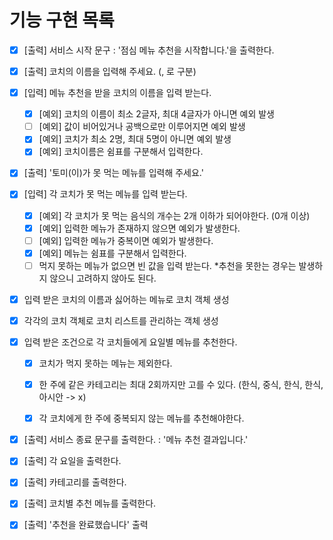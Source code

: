 # 기능 구현 목록
- [X] [출력] 서비스 시작 문구 : '점심 메뉴 추천을 시작합니다.'을 출력한다.

- [X] [출력] 코치의 이름을 입력해 주세요. (, 로 구분)
- [X] [입력] 메뉴 추천을 받을 코치의 이름을 입력 받는다.
  - [X] [예외] 코치의 이름이 최소 2글자, 최대 4글자가 아니면 예외 발생
  - [ ] [예외] 값이 비어있거나 공백으로만 이루어지면 예외 발생
  - [X] [예외] 코치가 최소 2명, 최대 5명이 아니면 예외 발생
  - [X] [예외] 코치이름은 쉼표를 구분해서 입력한다.

- [X] [출력] '토미(이)가 못 먹는 메뉴를 입력해 주세요.'
- [X] [입력] 각 코치가 못 먹는 메뉴를 입력 받는다.
  - [X] [예외] 각 코치가 못 먹는 음식의 개수는 2개 이하가 되어야한다. (0개 이상)
  - [X] [예외] 입력한 메뉴가 존재하지 않으면 예외가 발생한다.
  - [ ] [예외] 입력한 메뉴가 중복이면 예외가 발생한다.
  - [X] [예외] 메뉴는 쉼표를 구분해서 입력한다.
  - [ ] 먹지 못하는 메뉴가 없으면 빈 값을 입력 받는다.
    *추천을 못한는 경우는 발생하지 않으니 고려하지 않아도 된다.

- [X] 입력 받은 코치의 이름과 싫어하는 메뉴로 코치 객체 생성
- [X] 각각의 코치 객체로 코치 리스트를 관리하는 객체 생성

- [X] 입력 받은 조건으로 각 코치들에게 요일별 메뉴를 추천한다.
  - [X] 코치가 먹지 못하는 메뉴는 제외한다.
  - [X] 한 주에 같은 카테고리는 최대 2회까지만 고를 수 있다. (한식, 중식, 한식, 한식, 아시안 -> x)
  - [X] 각 코치에게 한 주에 중복되지 않는 메뉴를 추천해야한다.


- [X] [출력] 서비스 종료 문구를 출력한다. : '메뉴 추천 결과입니다.'
- [X] [출력] 각 요일을 출력한다.
- [X] [출력] 카테고리를 출력한다.
- [X] [출력] 코치별 추천 메뉴를 출력한다.
- [X] [출력] '추천을 완료했습니다' 출력
